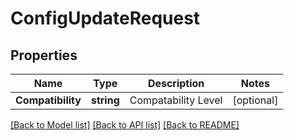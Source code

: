 # ConfigUpdateRequest

## Properties

Name | Type | Description | Notes
------------ | ------------- | ------------- | -------------
**Compatibility** | **string** | Compatability Level | [optional] 

[[Back to Model list]](../README.md#documentation-for-models) [[Back to API list]](../README.md#documentation-for-api-endpoints) [[Back to README]](../README.md)


